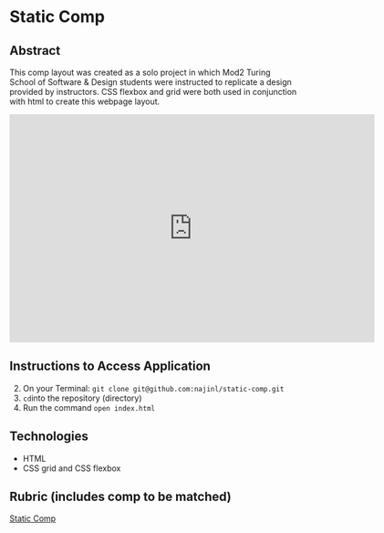 
# Static Comp

## Abstract
This comp layout was created as a solo project in which Mod2 Turing School of Software & Design students were instructed to replicate a design provided by instructors. CSS flexbox and grid were both used in conjunction with html to create this webpage layout.

<iframe src="https://player.vimeo.com/video/604398160?h=bf83296211" width="640" height="400" frameborder="0" allow="autoplay; fullscreen; picture-in-picture" allowfullscreen></iframe>

## Instructions to Access Application

2. On your Terminal: `git clone git@github.com:najinl/static-comp.git`
3. `cd`into the repository (directory)
4. Run the command `open index.html`

## Technologies
- HTML
- CSS grid and CSS flexbox

## Rubric (includes comp to be matched)
[Static Comp](https://frontend.turing.edu/projects/whats-cookin-part-one.html)
